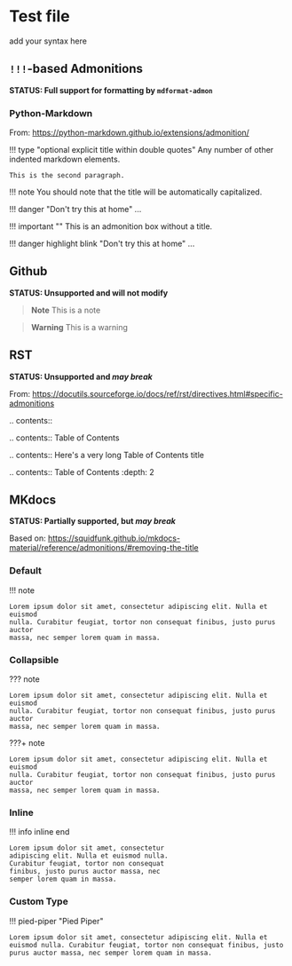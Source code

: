 # Test file

add your syntax here

## `!!!`-based Admonitions

**STATUS: Full support for formatting by `mdformat-admon`**

### Python-Markdown

From: https://python-markdown.github.io/extensions/admonition/

!!! type "optional explicit title within double quotes"
    Any number of other indented markdown elements.

    This is the second paragraph.

!!! note
    You should note that the title will be automatically capitalized.

!!! danger "Don't try this at home"
    ...

!!! important ""
    This is an admonition box without a title.

!!! danger highlight blink "Don't try this at home"
    ...

## Github

**STATUS: Unsupported and will not modify**

> **Note**
> This is a note

> **Warning**
> This is a warning


## RST

**STATUS: Unsupported and *may break***

From: https://docutils.sourceforge.io/docs/ref/rst/directives.html#specific-admonitions

.. contents::

.. contents:: Table of Contents

.. contents:: Here's a very long Table of
   Contents title

.. contents:: Table of Contents
   :depth: 2

## MKdocs

**STATUS: Partially supported, but *may break***

Based on: https://squidfunk.github.io/mkdocs-material/reference/admonitions/#removing-the-title

### Default

!!! note

    Lorem ipsum dolor sit amet, consectetur adipiscing elit. Nulla et euismod
    nulla. Curabitur feugiat, tortor non consequat finibus, justo purus auctor
    massa, nec semper lorem quam in massa.


### Collapsible


??? note

    Lorem ipsum dolor sit amet, consectetur adipiscing elit. Nulla et euismod
    nulla. Curabitur feugiat, tortor non consequat finibus, justo purus auctor
    massa, nec semper lorem quam in massa.


???+ note

    Lorem ipsum dolor sit amet, consectetur adipiscing elit. Nulla et euismod
    nulla. Curabitur feugiat, tortor non consequat finibus, justo purus auctor
    massa, nec semper lorem quam in massa.

### Inline

!!! info inline end

    Lorem ipsum dolor sit amet, consectetur
    adipiscing elit. Nulla et euismod nulla.
    Curabitur feugiat, tortor non consequat
    finibus, justo purus auctor massa, nec
    semper lorem quam in massa.

### Custom Type

!!! pied-piper "Pied Piper"

    Lorem ipsum dolor sit amet, consectetur adipiscing elit. Nulla et
    euismod nulla. Curabitur feugiat, tortor non consequat finibus, justo
    purus auctor massa, nec semper lorem quam in massa.
